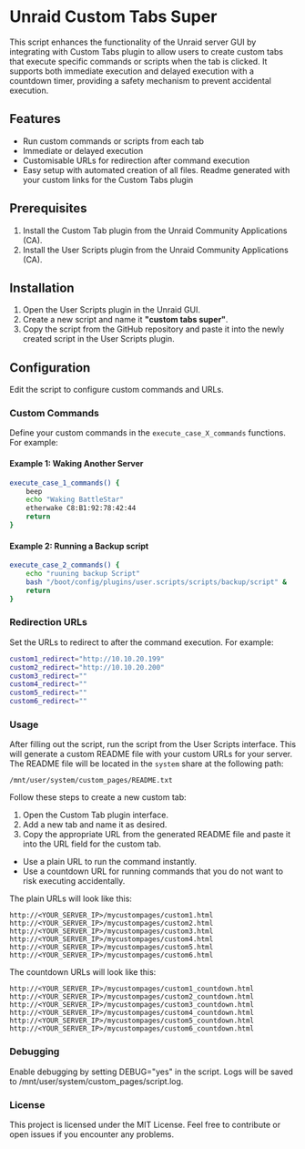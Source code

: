 # Unraid Custom Tabs Super

This script enhances the functionality of the Unraid server GUI by integrating with Custom Tabs plugin to allow users to create custom tabs that execute specific commands or scripts when the tab is clicked. It supports both immediate execution and delayed execution with a countdown timer, providing a safety mechanism to prevent accidental execution.

## Features

- Run custom commands or scripts from each tab
- Immediate or delayed execution
- Customisable URLs for redirection after command execution
- Easy setup with automated creation of all files. Readme generated with your custom links for the Custom Tabs plugin

## Prerequisites

1. Install the Custom Tab plugin from the Unraid Community Applications (CA).
2. Install the User Scripts plugin  from the Unraid Community Applications (CA).

## Installation

1. Open the User Scripts plugin in the Unraid GUI.
2. Create a new script and name it **"custom tabs super"**.
3. Copy the script from the GitHub repository and paste it into the newly created script in the User Scripts plugin.

## Configuration

Edit the script to configure custom commands and URLs.

### Custom Commands

Define your custom commands in the `execute_case_X_commands` functions. For example:

#### Example 1: Waking Another Server

```bash
execute_case_1_commands() {
    beep
    echo "Waking BattleStar"
    etherwake C8:B1:92:78:42:44
    return
}
```

#### Example 2: Running a Backup script

```bash
execute_case_2_commands() {
    echo "ruuning backup Script"
    bash "/boot/config/plugins/user.scripts/scripts/backup/script" &
    return
}

```
### Redirection URLs

Set the URLs to redirect to after the command execution. For example:

```bash
custom1_redirect="http://10.10.20.199"
custom2_redirect="http://10.10.20.200"
custom3_redirect=""
custom4_redirect=""
custom5_redirect=""
custom6_redirect=""
```

### Usage

After filling out the script, run the script from the User Scripts interface. This will generate a custom README file with your custom URLs for your server. The README file will be located in the `system` share at the following path:

    /mnt/user/system/custom_pages/README.txt

Follow these steps to create a new custom tab:

1. Open the Custom Tab plugin interface.
2. Add a new tab and name it as desired.
3. Copy the appropriate URL from the generated README file and paste it into the URL field for the custom tab.

- Use a plain URL to run the command instantly.
- Use a countdown URL for running commands that you do not want to risk executing accidentally.

The plain URLs will look like this:

    http://<YOUR_SERVER_IP>/mycustompages/custom1.html
    http://<YOUR_SERVER_IP>/mycustompages/custom2.html
    http://<YOUR_SERVER_IP>/mycustompages/custom3.html
    http://<YOUR_SERVER_IP>/mycustompages/custom4.html
    http://<YOUR_SERVER_IP>/mycustompages/custom5.html
    http://<YOUR_SERVER_IP>/mycustompages/custom6.html

The countdown URLs will look like this:

    http://<YOUR_SERVER_IP>/mycustompages/custom1_countdown.html
    http://<YOUR_SERVER_IP>/mycustompages/custom2_countdown.html
    http://<YOUR_SERVER_IP>/mycustompages/custom3_countdown.html
    http://<YOUR_SERVER_IP>/mycustompages/custom4_countdown.html
    http://<YOUR_SERVER_IP>/mycustompages/custom5_countdown.html
    http://<YOUR_SERVER_IP>/mycustompages/custom6_countdown.html

### Debugging

Enable debugging by setting DEBUG="yes" in the script. Logs will be saved to /mnt/user/system/custom_pages/script.log.

### License

This project is licensed under the MIT License. Feel free to contribute or open issues if you encounter any problems.

